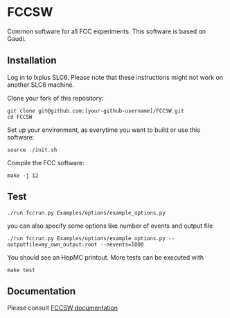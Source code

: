 FCCSW
=====

Common software for all FCC experiments.
This software is based on Gaudi.


Installation
------------

Log in to lxplus SLC6. Please note that these instructions might not work on another SLC6 machine.

Clone your fork of this repository:

~~~{.sh}
git clone git@github.com:[your-github-username]/FCCSW.git
cd FCCSW
~~~

Set up your environment, as everytime you want to build or use this software:

~~~{.sh}
source ./init.sh
~~~

Compile the FCC software:

~~~{.sh}
make -j 12
~~~

Test
----

~~~{.sh}
./run fccrun.py Examples/options/example_options.py
~~~

you can also specify some options like number of events and output file
~~~{.sh}
./run fccrun.py Examples/options/example_options.py --outputfile=my_own_output.root --nevents=1000
~~~

You should see an HepMC printout. More tests can be executed with

~~~{.sh}
make test
~~~


Documentation
----

Please consult [FCCSW documentation](http://fccsw.web.cern.ch/fccsw/)
